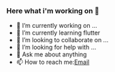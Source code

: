 ### Here what i'm working on 👋



<!-- Here are some ideas to get you started: -->

- 🔭 I’m currently working on ...
- 🌱 I’m currently learning flutter
- 👯 I’m looking to collaborate on ...
- 🤔 I’m looking for help with ...
- 💬 Ask me about anything
- 📫 How to reach me:[Email](http://b3hzadsh@gmail.com)
<!-- - 😄 Pronouns: ... -->
<!-- - ⚡ Fun fact: ... -->

